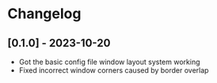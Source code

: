 # Changelog

## [0.1.0] - 2023-10-20
- Got the basic config file window layout system working
- Fixed incorrect window corners caused by border overlap

